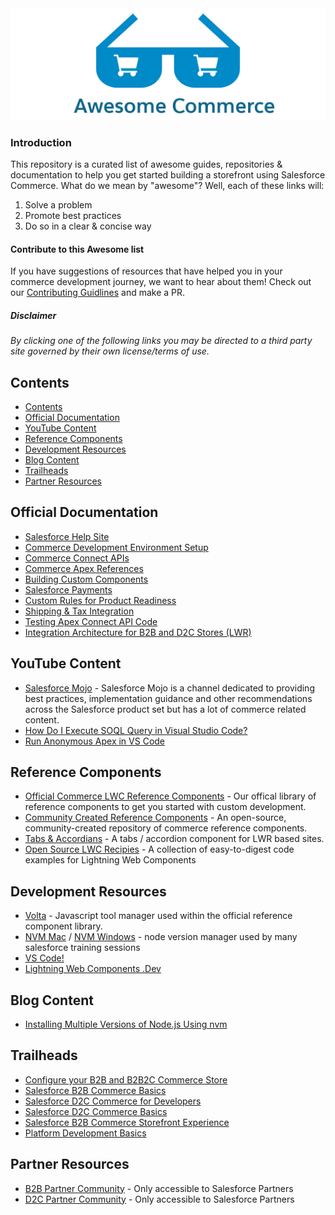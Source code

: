 <img src="logo.png" />

<h3>Introduction</h3>
<p>This repository is a curated list of awesome guides, repositories & documentation to help you get started building a storefront using Salesforce Commerce. What do we mean by "awesome"? Well, each of these links will:</p>
<ol>
<li>Solve a problem</li>
<li>Promote best practices</li>
<li>Do so in a clear & concise way</li>
</ol>


#### Contribute to this Awesome list
If you have suggestions of resources that have helped you in your commerce development journey, we want to hear about them! Check out our [Contributing Guidlines](contributing.md) and make a PR.

##### Disclaimer
*By clicking one of the following links you may be directed to a third party site governed by their own license/terms of use.*


## Contents

- [Contents](#contents)
- [Official Documentation](#official-documentation)
- [YouTube Content](#youtube-content)
- [Reference Components](#reference-components)
- [Development Resources](#development-resources)
- [Blog Content](#blog-content)
- [Trailheads](#trailheads)
- [Partner Resources](#partner-resources)


## Official Documentation
- [Salesforce Help Site](https://help.salesforce.com/s/articleView?id=sf.comm_intro.htm)
- [Commerce Development Environment Setup](https://developer.salesforce.com/docs/atlas.en-us.b2b_b2c_comm_dev.meta/b2b_b2c_comm_dev/b2b_b2c_comm_set_up_dev_env.htm)
- [Commerce Connect APIs](https://developer.salesforce.com/docs/atlas.en-us.242.0.chatterapi.meta/chatterapi/connect_resources_commerce.htm)
- [Commerce Apex References](https://developer.salesforce.com/docs/atlas.en-us.apexref.meta/apexref/apex_classes_connect_api.htm)
- [Building Custom Components](https://developer.salesforce.com/docs/atlas.en-us.b2b_b2c_comm_dev.meta/b2b_b2c_comm_dev/b2b_b2c_comm_custom_component.htm)
- [Salesforce Payments](https://developer.salesforce.com/docs/atlas.en-us.b2b_b2c_comm_dev.meta/b2b_b2c_comm_dev/b2b_b2c_comm_payment_integration_container.htm)
- [Custom Rules for Product Readiness](https://developer.salesforce.com/docs/atlas.en-us.b2b_b2c_comm_dev.meta/b2b_b2c_comm_dev/b2b_b2c_comm_custom_readiness_rules.htm)
- [Shipping & Tax Integration](https://developer.salesforce.com/docs/atlas.en-us.b2b_b2c_comm_dev.meta/b2b_b2c_comm_dev/b2b_b2c_comm_ship_tax_integration_container.htm)
- [Testing Apex Connect API Code](https://developer.salesforce.com/docs/atlas.en-us.242.0.apexcode.meta/apexcode/connectAPI_TestingApex.htm)
- [Integration Architecture for B2B and D2C Stores (LWR)](https://developer.salesforce.com/docs/atlas.en-us.b2b_b2c_comm_dev.meta/b2b_b2c_comm_dev/b2c_comm_integration_arch.htm)


## YouTube Content
- [Salesforce Mojo](https://www.youtube.com/@salesforcemojo) - Salesforce Mojo is a channel dedicated to providing best practices, implementation guidance and other recommendations across the Salesforce product set but has a lot of commerce related content.
- [How Do I Execute SOQL Query in Visual Studio Code?](https://www.youtube.com/watch?v=6cjqxAflk0c)
- [Run Anonymous Apex in VS Code](https://www.youtube.com/watch?v=Cc8zqXTCAXY)


## Reference Components
- [Official Commerce LWC Reference Components](https://github.com/forcedotcom/commerce-on-lightning-components) - Our offical library of reference components to get you started with custom development.
- [Community Created Reference Components](https://github.com/spsmyth0426/Salesforce-Commerce-Cloud-Reference-Components) - An open-source, community-created repository of commerce reference components.
- [Tabs & Accordians](https://github.com/salesforce-experiencecloud/TabsAndAccordions) - A tabs / accordion component for LWR based sites.
- [Open Source LWC Recipies](https://github.com/trailheadapps/lwc-recipes-oss) - A collection of easy-to-digest code examples for Lightning Web Components


## Development Resources
- [Volta](https://volta.sh/) - Javascript tool manager used within the official reference component library.
- [NVM Mac](https://github.com/nvm-sh/nvm) / [NVM Windows](https://github.com/coreybutler/nvm-windows/releases) - node version manager used by many salesforce training sessions
- [VS Code!](https://code.visualstudio.com/download)
- [Lightning Web Components .Dev](https://lwc.dev)


## Blog Content
- [Installing Multiple Versions of Node.js Using nvm](https://www.sitepoint.com/quick-tip-multiple-versions-node-nvm/)


## Trailheads
- [Configure your B2B and B2B2C Commerce Store](https://trailhead.salesforce.com/content/learn/trails/administer-salesforce-b2b-commerce-on-lightning-experience)
- [Salesforce B2B Commerce Basics](https://trailhead.salesforce.com/content/learn/modules/b2b-commerce-basics)
- [Salesforce D2C Commerce for Developers](https://trailhead.salesforce.com/content/learn/modules/b2b2c-commerce-for-developers)
- [Salesforce D2C Commerce Basics
](https://trailhead.salesforce.com/content/learn/modules/b2b2c-commerce-basics)
- [Salesforce B2B Commerce Storefront Experience](https://trailhead.salesforce.com/content/learn/modules/salesforce-b2b-commerce-storefront-experience)
- [Platform Development Basics](https://trailhead.salesforce.com/content/learn/modules/platform-development-basics)


## Partner Resources
- [B2B Partner Community](https://partners.salesforce.com/_ui/core/chatter/groups/GroupProfilePage?g=0F93A000000LovT) - Only accessible to Salesforce Partners
- [D2C Partner Community](https://partners.salesforce.com/_ui/core/chatter/groups/GroupProfilePage?g=0F94V0000009lJf) - Only accessible to Salesforce Partners